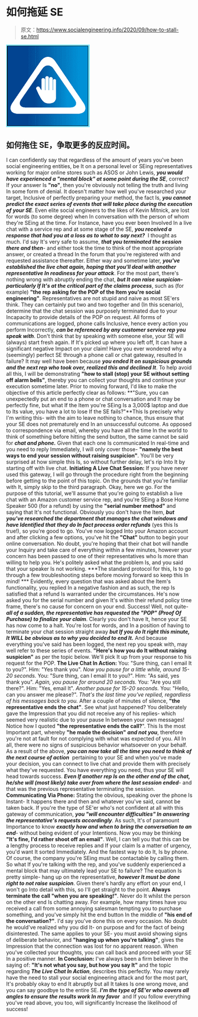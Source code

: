# 如何拖延 SE

> 原文：<https://www.socialengineering.info/2020/09/how-to-stall-se.html>

[![](img/e893af62723453baf3b24aaf0b88f9c8.png)](https://1.bp.blogspot.com/-gxdI_AbMtTU/X0IhqE7afQI/AAAAAAAAkw4/T-zx6M1SBJEeEbK9gbofdFZYqWGM9AEMgCLcBGAsYHQ/s1600/Social%2BEngineering%2BStop.%2Bwww.socialengineers.net.jpg)

## **如何拖住 SE，争取更多的反应时间。**

I can confidently say that regardless of the amount of years you've been social engineering entities, be It on a personal level or SEing representatives working for major online stores such as ASOS or John Lewis, ***you would have experienced a "mental block" at some point during the SE***, correct? If your answer Is **"no"**, then you're obviously not telling the truth and living In some form of denial. It doesn't matter how well you've researched your target, Inclusive of perfectly preparing your method, the fact Is, ***you cannot predict the exact series of events that will take place during the execution of your SE***. Even elite social engineers to the likes of Kevin Mitnick, are lost for words (to some degree) when In conversation with the person of whom they're SEing at the time.
  For Instance, have you ever been Involved In a live chat with a service rep and at some stage of the SE, ***you received a response that had you at a loss as to what to say next?***  I thought as much. I'd say It's very safe to assume, ***that you terminated the session there and then***- and either took the time to think of the most appropriate answer, or created a thread In the forum that you're registered with and requested assistance thereafter. Either way and sometime later, ***you've established the live chat again, hoping that you'll deal with another representative In readiness for your attack***.
  For the most part, there's nothing wrong with abruptly ending the chat, ***but It can raise suspicion- particularly If It's at the critical part of the claims process***, such as (for example) **"the rep asking for the POP of the Item you're social engineering"**. Representatives are not stupid and naive as most SE'ers think. They can certainly put two and two together and (In this scenario), determine that the chat session was purposely terminated due to your Incapacity to provide details of the POP on request.
  All forms of communications are logged, phone calls Inclusive, hence every action you perform Incorrectly, ***can be referenced by any customer service rep you speak with***. Don't think that by speaking with someone else, your SE will (always) start fresh again. If It's picked up where you left off, It can have a significant negative Impact on your claim! Have you ever wondered why a (seemingly) perfect SE through a phone call or chat gateway, resulted In failure? It may well have been because ***you ended It on suspicious grounds and the next rep who took over, realized this and declined It***.
  To help avoid all this, I will be demonstrating **"how to stall (stop) your SE without setting off alarm bells"**, thereby you can collect your thoughts and continue your execution sometime later. Prior to moving forward, I'd like to make the objective of this article perfectly clear as follows: **"Sure, you can unexpectedly put an end to a phone or chat conversation and It may be perfectly fine, but what If the Item you're SEing Is a 3,000$ laptop and due to Its value, you have a lot to lose If the SE fails?"**This Is precisely why I'm writing this- with the aim to leave nothing to chance, thus ensure that your SE does not prematurely end In an unsuccessful outcome.
  As opposed to correspondence via email, whereby you have all the time In the world to think of something before hitting the send button, the same cannot be said for ***chat and phone.*** Given that each one Is communicated In real-time and you need to reply Immediately, I will only cover those- **"namely the best ways to end your session without raising suspicion"**. You'll be very surprised at how simple this Is, so without further delay, let's rip Into It by starting off with live chat.
  **Initiating A Live Chat Session:**
  If you have never used this gateway, I will go through the procedure right from the beginning before getting to the point of this topic. On the grounds that you're familiar with It, simply skip to the third paragraph. Okay, here we go. For the purpose of this tutorial, we'll assume that you're going to establish a live chat with an Amazon customer service rep, and you're SEing a Bose Home Speaker 500 (for a refund) by using the **"serial number method"** and saying that It's not functional. Obviously you don't have the Item, ***but you've researched the department that manages the chat windows and have Identified that*** ***they do In fact process order refunds*** (yes this Is true!), so you're good to go.
  You've now logged Into your Amazon account and after clicking a few options, you've hit the **"Chat"** button to begin your online conversation. No doubt, you're hoping that their chat bot will handle your Inquiry and take care of everything within a few minutes, however your concern has been passed to one of their representatives who Is more than willing to help you. He's politely asked what the problem Is, and you said that your speaker Is not working. ***The standard protocol for this, Is to go through a few troubleshooting steps before moving forward so keep this In mind! *** Evidently, every question that was asked about the Item's functionality, you replied In a negative fashion and as such, the rep Is satisfied that a refund Is warranted under the circumstances.
  He's now asked you for the serial number and given It's within their refund policy time frame, there's no cause for concern on your end. Success! Well, not quite- ***all of a sudden, the representative has requested the "POP" (Proof Of Purchase) to finalize your claim***. Clearly you don't have It, hence your SE has now come to a halt. You're lost for words, and In a position of having to terminate your chat session straight away ***but If you do It right this minute, It WILL be obvious as to why you decided to end It.*** And because everything you've said has been logged, the next rep you speak with, may well refer to these series of events. **"Here's how you do It without raising suspicion"** as per the topic below. We'll pick It up from your response to his request for the POP.
  **The Live Chat In Action:**
  You: "Sure thing, can I email It to you?".
Him: "Yes thank you".
*Now you pause for a little while, around 15-20 seconds.*
You: "Sure thing, can I email It to you?".
Him: "As said, yes thank you".
*Again, you pause for around 20 seconds.*
You: "Are you still there?".
Him: "Yes, email It".
*Another pause for 15-20 seconds.*
You: "Hello, can you answer me please?".
*That's the last time you've replied, regardless of his messages back to you.*
  After a couple of minutes of silence, **"the representative ends the chat"**. See what just happened? You deliberately gave the Impression that you did not receive any of his replies- which seemed very realistic due to your pause In between your own messages! Notice how I quoted **"the representative ends the call?**". This Is the most Important part, whereby **"he made the decision"** ***and not you***, therefore you're not at fault for not complying with what was expected of you. All In all, there were no signs of suspicious behavior whatsoever on your behalf. 
  As a result of the above, ***you can now take all the time you need to think of the next course of action***  pertaining to your SE and when you've made your decision, you can connect to live chat and provide them with precisely what they've requested. You have everything you need, thus your SE will head towards success. ***Even If another rep Is on the other end of the chat, he/she will (most likely) take over from where the last session ended***- and that was the previous representative terminating the session.
  **Communicating Via Phone:**
  Stating the obvious, speaking over the phone Is Instant- It happens there and then and whatever you've said, cannot be taken back. If you're the type of SE'er who's not confident at all with this gateway of communication, ***you "will encounter difficulties" In answering the representative's requests accordingly***. As such, It's of paramount Importance to know ***exactly how and when to bring the conversation to an end***- without being evident of your Intentions. Now you may be thinking **"It's fine, I'd rather shoot off an email"**. Well, I can tell you that this can be a lengthy process to receive replies and If your claim Is a matter of urgency, you'd want It sorted Immediately. And the fastest way to do It, Is by phone. Of course, the company you're SEing must be contactable by calling them.
  So what If you're talking with the rep, and you've suddenly experienced a mental block that may ultimately lead your SE to failure? The equation Is pretty simple- hang up on the representative, ***however It must be done right to not raise suspicion***. Given there's hardly any effort on your end, I won't go Into detail with this, so I'll get straight to the point. **Always terminate the call "when you are speaking!"**. Never do It whilst the person on the other end Is chatting away.
  For example, how many times have you received a call from some annoying salesman tempting you to purchase something, and you've simply hit the end button In the middle of **"his end of the conversation?"**. I'd say you've done this on every occasion. No doubt he would've realized why you did It- on purpose and for the fact of being disinterested. The same applies to your SE- you must avoid showing signs of deliberate behavior, and **"hanging up when** **you're talking"**, gives the Impression that the connection was lost for no apparent reason. When you've collected your thoughts, you can call back and proceed with your SE In a positive manner.
  **In Conclusion:**
  I've always been a firm believer In the saying of: **"It's not what you say, but how you say It"** and the topic regarding ***The Live Chat In Action***, describes this perfectly. You may rarely have the need to stall your social engineering attack and for the most part, It's probably okay to end It abruptly but all It takes Is one wrong move, and you can say goodbye to the entire SE. ***I'm the type of SE'er who covers all angles to ensure the results work In my favor***  and If you follow everything you've read above, you too, will significantly Increase the likelihood of success!
